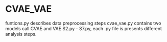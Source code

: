# CVAE_VAE

funtions.py describes data preprocessing steps
cvae_vae.py contains two models call CVAE and VAE
S2.py - S7.py, each .py file is presents different analysis steps.
